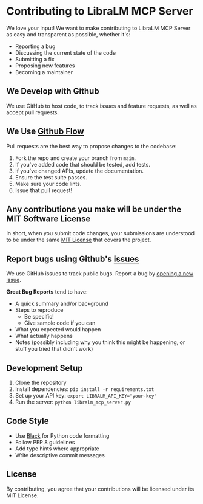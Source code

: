 # Contributing to LibraLM MCP Server

We love your input! We want to make contributing to LibraLM MCP Server as easy and transparent as possible, whether it's:

- Reporting a bug
- Discussing the current state of the code
- Submitting a fix
- Proposing new features
- Becoming a maintainer

## We Develop with Github

We use GitHub to host code, to track issues and feature requests, as well as accept pull requests.

## We Use [Github Flow](https://guides.github.com/introduction/flow/index.html)

Pull requests are the best way to propose changes to the codebase:

1. Fork the repo and create your branch from `main`.
2. If you've added code that should be tested, add tests.
3. If you've changed APIs, update the documentation.
4. Ensure the test suite passes.
5. Make sure your code lints.
6. Issue that pull request!

## Any contributions you make will be under the MIT Software License

In short, when you submit code changes, your submissions are understood to be under the same [MIT License](http://choosealicense.com/licenses/mit/) that covers the project.

## Report bugs using Github's [issues](https://github.com/libralm-ai/libralm_mcp_server/issues)

We use GitHub issues to track public bugs. Report a bug by [opening a new issue](https://github.com/libralm-ai/libralm_mcp_server/issues/new).

**Great Bug Reports** tend to have:

- A quick summary and/or background
- Steps to reproduce
  - Be specific!
  - Give sample code if you can
- What you expected would happen
- What actually happens
- Notes (possibly including why you think this might be happening, or stuff you tried that didn't work)

## Development Setup

1. Clone the repository
2. Install dependencies: `pip install -r requirements.txt`
3. Set up your API key: `export LIBRALM_API_KEY="your-key"`
4. Run the server: `python libralm_mcp_server.py`

## Code Style

- Use [Black](https://github.com/psf/black) for Python code formatting
- Follow PEP 8 guidelines
- Add type hints where appropriate
- Write descriptive commit messages

## License

By contributing, you agree that your contributions will be licensed under its MIT License.